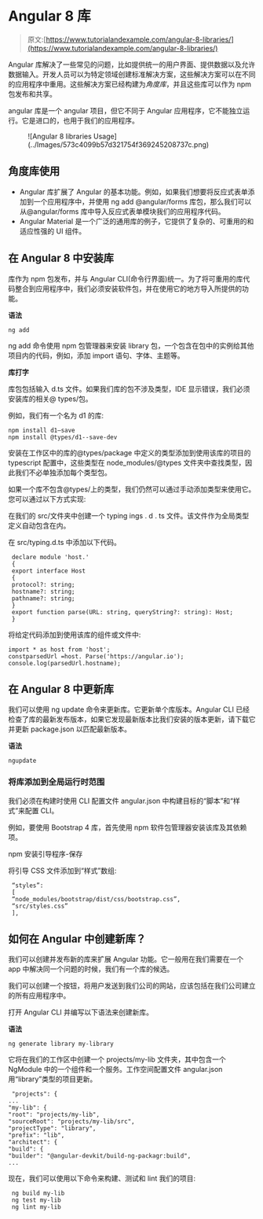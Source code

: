 # Angular 8 库

> 原文:[https://www.tutorialandexample.com/angular-8-libraries/](https://www.tutorialandexample.com/angular-8-libraries/)

Angular 库解决了一些常见的问题，比如提供统一的用户界面、提供数据以及允许数据输入。开发人员可以为特定领域创建标准解决方案，这些解决方案可以在不同的应用程序中重用。这些解决方案已经构建为*角度库*，并且这些库可以作为 npm 包发布和共享。

angular 库是一个 angular 项目，但它不同于 Angular 应用程序，它不能独立运行。它是进口的，也用于我们的应用程序。

<figure class="aligncenter">![Angular 8 libraries Usage](../Images/573c4099b57d321754f369245208737c.png)</figure>

## 角度库使用

*   Angular 库扩展了 Angular 的基本功能。例如，如果我们想要将反应式表单添加到一个应用程序中，并使用 ng add @angular/forms 库包，那么我们可以从@angular/forms 库中导入反应式表单模块我们的应用程序代码。
*   Angular Material 是一个广泛的通用库的例子，它提供了复杂的、可重用的和适应性强的 UI 组件。

## 在 Angular 8 中安装库

库作为 npm 包发布，并与 Angular CLI(命令行界面)统一。为了将可重用的库代码整合到应用程序中，我们必须安装软件包，并在使用它的地方导入所提供的功能。

**语法**

```
ng add
```

ng add 命令使用 npm 包管理器来安装 library 包，一个包含在包中的实例给其他项目内的代码，例如，添加 import 语句、字体、主题等。

**库打字**

库包包括输入 d.ts 文件。如果我们库的包不涉及类型，IDE 显示错误，我们必须安装库的相关@ types/包。

例如，我们有一个名为 d1 的库:

```
npm install d1–save
npm install @types/d1--save-dev 
```

安装在工作区中的库的@types/package 中定义的类型添加到使用该库的项目的 typescript 配置中，这些类型在 node_modules/@types 文件夹中查找类型，因此我们不必单独添加每个类型包。

如果一个库不包含@types/上的类型，我们仍然可以通过手动添加类型来使用它。您可以通过以下方式实现:

在我们的 src/文件夹中创建一个 typing ings . d . ts 文件。该文件作为全局类型定义自动包含在内。

在 src/typing.d.ts 中添加以下代码。

```
 declare module 'host.' 
 {
 export interface Host
 {
 protocol?: string;
 hostname?: string;
 pathname?: string;
 }
 export function parse(URL: string, queryString?: string): Host;
 } 
```

将给定代码添加到使用该库的组件或文件中:

```
import * as host from 'host';
constparsedUrl =host. Parse('https://angular.io');
console.log(parsedUrl.hostname); 
```

## 在 Angular 8 中更新库

我们可以使用 ng update 命令来更新库。它更新单个库版本。Angular CLI 已经检查了库的最新发布版本，如果它发现最新版本比我们安装的版本更新，请下载它并更新 package.json 以匹配最新版本。

**语法**

```
ngupdate 
```

### 将库添加到全局运行时范围

我们必须在构建时使用 CLI 配置文件 angular.json 中构建目标的“脚本”和“样式”来配置 CLI。

例如，要使用 Bootstrap 4 库，首先使用 npm 软件包管理器安装该库及其依赖项。

npm 安装引导程序-保存

将引导 CSS 文件添加到“样式”数组:

```
 “styles”:
 [
 “node_modules/bootstrap/dist/css/bootstrap.css”,
 “src/styles.css”
 ], 
```

## 如何在 Angular 中创建新库？

我们可以创建并发布新的库来扩展 Angular 功能。它一般用在我们需要在一个 app 中解决同一个问题的时候，我们有一个库的候选。

我们可以创建一个按钮，将用户发送到我们公司的网站，应该包括在我们公司建立的所有应用程序中。

打开 Angular CLI 并编写以下语法来创建新库。

**语法**

```
ng generate library my-library
```

它将在我们的工作区中创建一个 projects/my-lib 文件夹，其中包含一个 NgModule 中的一个组件和一个服务。工作空间配置文件 angular.json 用“library”类型的项目更新。

```
 "projects": {
...
"my-lib": {
"root": "projects/my-lib",
"sourceRoot": "projects/my-lib/src",
"projectType": "library",
"prefix": "lib",
"architect": {
"build": {
"builder": "@angular-devkit/build-ng-packagr:build",
... 
```

现在，我们可以使用以下命令来构建、测试和 lint 我们的项目:

```
 ng build my-lib
 ng test my-lib
 ng lint my-lib 
```